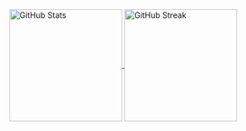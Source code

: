 <!-- ## Hi there 👋 -->
<!--
**josharnow/josharnow** is a ✨ _special_ ✨ repository because its `README.md` (this file) appears on your GitHub profile.

Here are some ideas to get you started:

- 🔭 I’m currently working on ...
- 🌱 I’m currently learning ...
- 👯 I’m looking to collaborate on ...
- 🤔 I’m looking for help with ...
- 💬 Ask me about ...
- 📫 How to reach me: ...
- 😄 Pronouns: ...
- ⚡ Fun fact: ...
-->


<!-- NOTE - Top Langs card doesn't work with repos not owned by me, so it doesn't really reflect the languages I most use -->
<!-- [![Top Langs](https://github-readme-stats.vercel.app/api/top-langs/?username=josharnow&layout=compact&count_private=true&theme=calm)](https://www.josharnow.com) -->

<!-- "By default, the stats card only shows statistics like stars, commits, and pull requests from public repositories. To show private statistics on the stats card, you should deploy your own instance using your own GitHub API token." -->
<a href="https://www.josharnow.com">
  <img height=200 align="center" src="https://github-readme-stats-two-green-85.vercel.app/api?username=josharnow&count_private=true&show_icons=true&theme=calm&hide_border=true&bg_color=90,f6921e,eb008b&title_color=fff&text_color=fff" alt="GitHub Stats" />
</a>
<a href="https://www.josharnow.com">
  <img height=200 align="center" src="https://github-readme-streak-stats-theta-seven.vercel.app?user=josharnow&theme=ocean-gradient&background=90,f6921e,eb008b" alt="GitHub Streak" />
<!--   <img height=200 align="center" src="https://github-readme-streak-stats-theta-seven.vercel.app?user=josharnow&theme=ocean-gradient" alt="GitHub Streak" /> -->
</a>
